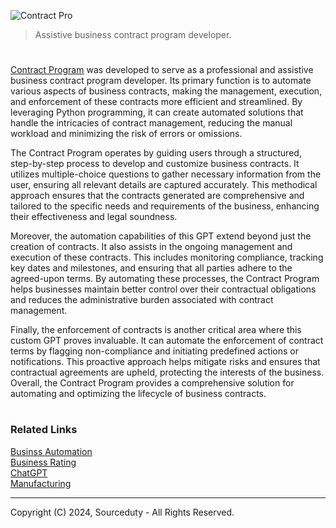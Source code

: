 ![Contract Pro](https://github.com/user-attachments/assets/24d79406-77f8-4994-b96e-00aef579bf6a)

> Assistive business contract program developer.

#

[Contract Program](https://chatgpt.com/g/g-4R7U89xNb-contract-program) was developed to serve as a professional and assistive business contract program developer. Its primary function is to automate various aspects of business contracts, making the management, execution, and enforcement of these contracts more efficient and streamlined. By leveraging Python programming, it can create automated solutions that handle the intricacies of contract management, reducing the manual workload and minimizing the risk of errors or omissions.

The Contract Program operates by guiding users through a structured, step-by-step process to develop and customize business contracts. It utilizes multiple-choice questions to gather necessary information from the user, ensuring all relevant details are captured accurately. This methodical approach ensures that the contracts generated are comprehensive and tailored to the specific needs and requirements of the business, enhancing their effectiveness and legal soundness.

Moreover, the automation capabilities of this GPT extend beyond just the creation of contracts. It also assists in the ongoing management and execution of these contracts. This includes monitoring compliance, tracking key dates and milestones, and ensuring that all parties adhere to the agreed-upon terms. By automating these processes, the Contract Program helps businesses maintain better control over their contractual obligations and reduces the administrative burden associated with contract management.

Finally, the enforcement of contracts is another critical area where this custom GPT proves invaluable. It can automate the enforcement of contract terms by flagging non-compliance and initiating predefined actions or notifications. This proactive approach helps mitigate risks and ensures that contractual agreements are upheld, protecting the interests of the business. Overall, the Contract Program provides a comprehensive solution for automating and optimizing the lifecycle of business contracts.

#
### Related Links

[Businss Automation](https://github.com/sourceduty/Business_Automation)
<br>
[Business Rating](https://github.com/sourceduty/Business_Rating)
<br>
[ChatGPT](https://github.com/sourceduty/ChatGPT)
<br>
[Manufacturing](https://github.com/sourceduty/Manufacturing)

***
Copyright (C) 2024, Sourceduty - All Rights Reserved.

